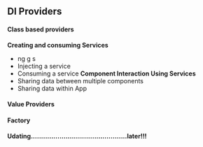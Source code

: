 ## DI Providers
#### Class based providers
__Creating and consuming Services__
- ng g s <service-name>
- Injecting a service
- Consuming a service
__Component Interaction Using Services__
- Sharing data between multiple components
- Sharing data within App
#### Value Providers

#### Factory


#### Udating...............................................later!!!